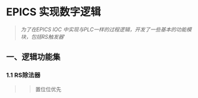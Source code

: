 # EPICS 实现数字逻辑
>*为了在EPICS IOC 中实现与PLC一样的过程逻辑，开发了一些基本的功能模块，包括RS触发器*'
## 一、逻辑功能集
### 1.1 RS除法器 
>>置位位优先
